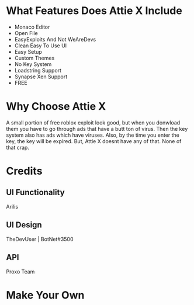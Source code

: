 # What Features Does Attie X Include
* Monaco Editor
* Open File
* EasyExploits And Not WeAreDevs
* Clean Easy To Use UI
* Easy Setup
* Custom Themes
* No Key System
* Loadstring Support
* Synapse Xen Support
* FREE
# Why Choose Attie X
A small portion of free roblox exploit look good, but when you donwload them you have to go through ads that have a butt ton of virus. Then the key system also has ads which have viruses. Also, by the time you enter the key, the key will be expired. But, Attie X doesnt have any of that. None of that crap.
# Credits
## UI Functionality ##
Arilis
## UI Design ##
TheDevUser | BotNet#3500
## API ##
Proxo Team
# Make Your Own #
